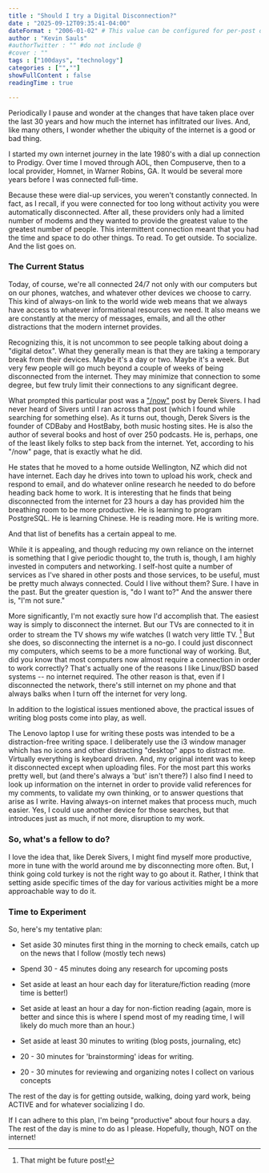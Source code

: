 ```yaml
---
title : "Should I try a Digital Disconnection?"
date : "2025-09-12T09:35:41-04:00"
dateFormat : "2006-01-02" # This value can be configured for per-post date formatting
author : "Kevin Sauls"
#authorTwitter : "" #do not include @
#cover : ""
tags : ["100days", "technology"]
categories : ["",""]
showFullContent : false
readingTime : true

---
```


Periodically I pause and wonder at the changes that have taken place over the last 30 years and how much the internet has infiltrated our lives. And, like many others, I wonder whether the ubiquity of the internet is a good or bad thing.

I started my own internet journey in the late 1980's with a dial up connection to Prodigy. Over time I moved through AOL, then Compuserve, then to a local provider, Homnet, in Warner Robins, GA. It would be several more years before I was connected full-time.

Because these were dial-up services, you weren't constantly connected. In fact, as I recall, if you were connected for too long without activity you were automatically disconnected.  After all, these providers only had a limited number of modems and they wanted to provide the greatest value to the greatest number of people. This intermittent connection meant that you had the time and space to do other things. To read. To get outside. To socialize. And the list goes on.
### The Current Status
Today, of course, we're all connected 24/7 not only with our computers but on our phones, watches, and whatever other devices we choose to carry. This kind of always-on link to the world wide web means that we always have access to whatever informational resources we need. It also means we are constantly at the mercy of messages, emails, and all the other distractions that the modern internet provides.

Recognizing this, it is not uncommon to see people talking about doing a "digital detox". What they generally  mean is that they are taking a temporary break from their devices.  Maybe it's a day or two. Maybe it's a week. But very few people will go much beyond a couple of weeks of being disconnected from the internet.  They may minimize that connection to some degree, but few truly limit their connections to any significant degree.

What prompted this particular post was a ["/now"](https://sive.rs/now) post by Derek Sivers. I had never heard of Sivers until I ran across that post (which I found while searching for something else). As it turns out, though, Derek Sivers is the founder of CDBaby and HostBaby, both music hosting sites. He is also the author of several books and host of over 250 podcasts. He is, perhaps, one of the least likely folks to step back from the internet. Yet, according to his "/now" page, that is exactly what he did.

He states that he moved to a home outside Wellington, NZ which did not have internet.  Each day he drives into town to upload his work, check and respond to email, and do whatever online research he needed to do before heading back home to work. It is interesting that he finds that being disconnected from the internet for 23 hours a day has provided him the breathing room to be more productive. He is learning to program PostgreSQL. He is learning Chinese. He is reading more. He is writing more. 

And that list of benefits has a certain appeal to me.

While it is appealing, and though reducing my own reliance on the internet is something that I give periodic thought to, the truth is, though, I am highly invested in computers and networking. I self-host quite a number of services as I've shared in other posts and those services, to be useful, must be pretty much always connected. Could I live without them? Sure. I have in the past. But the greater question is, "do I want to?" And the answer there is, "I'm not sure."

More significantly, I'm not exactly sure how I'd accomplish that. The easiest way is simply to disconnect the internet. But our TVs are connected to it in order to stream the TV shows my wife watches (I watch very little TV. [^1] But she does, so disconnecting the internet is a no-go. I could just disconnect my computers, which seems to be a more functional way of working. But, did you know that most computers now almost require a connection in order to work correctly? That's actually one of the reasons I like Linux/BSD based systems -- no internet required. The other reason is that, even if I disconnected the network, there's still internet on my phone and that always balks when I turn off the internet for very long.

In addition to the logistical issues mentioned above, the practical issues of writing blog posts come into play, as well. 

The Lenovo laptop I use for writing these posts was intended to be a distraction-free writing space. I deliberately use the i3 window manager which has no icons and other distracting "desktop" apps to distract me. Virtually everything is keyboard driven. And, my original intent was to keep it disconnected except when uploading files. For the most part this works pretty well, but (and there's always a 'but' isn't there?) I also find I need to look up information on the internet in order to provide valid references for my comments, to validate my own thinking, or to answer questions that arise as I write. Having always-on internet makes that process much, much easier.  Yes, I could use another device for those searches, but that introduces just as much, if not more, disruption to my work. 

### So, what's a fellow to do? 

I love the idea that, like Derek Sivers, I might find myself more productive, more in tune with the world around me by disconnecting more often. But, I think going cold turkey is not the right way to go about it. Rather, I think that setting aside specific times of the day for various activities might be a more approachable way to do it. 
### Time to Experiment
So, here's my tentative plan:

- Set aside 30 minutes first thing in the morning to check emails, catch up on the news that I follow (mostly tech news) 

- Spend 30 - 45 minutes doing any research for upcoming posts

- Set aside at least an hour each day for literature/fiction reading (more time is better!)

- Set aside at least an hour a day for non-fiction reading (again, more is better and since this is where I spend most of my reading time, I will likely do much more than an hour.)

- Set aside at least 30 minutes to writing (blog posts, journaling, etc)

- 20 - 30 minutes for 'brainstorming' ideas for writing.

- 20 - 30 minutes for reviewing and organizing notes I collect on various concepts 

The rest of the day is for getting outside, walking, doing yard work, being ACTIVE and for whatever socializing I do.

If I can adhere to this plan, I'm being "productive" about four hours a day. The rest of the day is mine to do as I please. Hopefully, though, NOT on the internet!

[^1]: That might be future post!
